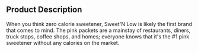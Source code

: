 ## **Product Description**

When you think zero calorie sweetener, Sweet'N Low is likely the first brand that comes to mind. The pink packets are a mainstay of restaurants, diners, truck stops, coffee shops, and homes; everyone knows that it's the #1 pink sweetener without any calories on the market.

